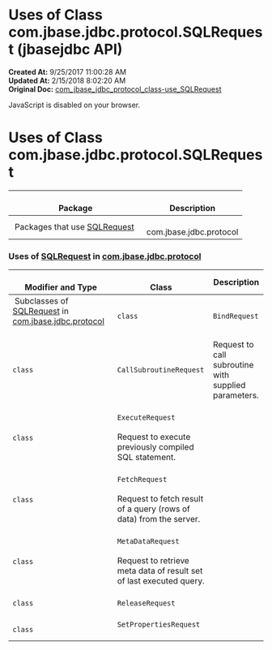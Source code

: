 # Uses of Class com.jbase.jdbc.protocol.SQLRequest (jbasejdbc   API)

**Created At:** 9/25/2017 11:00:28 AM  
**Updated At:** 2/15/2018 8:02:20 AM  
**Original Doc:** [com_jbase_jdbc_protocol_class-use_SQLRequest](https://docs.jbase.com/39241-class-use/com_jbase_jdbc_protocol_class-use_SQLRequest)  

<!--<br>    try {<br>        if (location.href.indexOf('is-external=true') == -1) {<br>            parent.document.title="Uses of Class com.jbase.jdbc.protocol.SQLRequest (jbasejdbc   API)";<br>        }<br>    }<br>    catch(err) {<br>    }<br>//-->
JavaScript is disabled on your browser.



<!--<br>  allClassesLink = document.getElementById("allclasses\_navbar\_top");<br>  if(window==top) {<br>    allClassesLink.style.display = "block";<br>  }<br>  else {<br>    allClassesLink.style.display = "none";<br>  }<br>  //-->

# Uses of Class com.jbase.jdbc.protocol.SQLRequest

| <br>Package<br> | <br>Description<br> |
| --- | --- |
 Packages that use [SQLRequest](/39240-protocol/com_jbase_jdbc_protocol_SQLRequest "class in com.jbase.jdbc.protocol")  | <br>com.jbase.jdbc.protocol<br> | <br><br> |








### Uses of [SQLRequest](/39240-protocol/com_jbase_jdbc_protocol_SQLRequest "class in com.jbase.jdbc.protocol") in [com.jbase.jdbc.protocol](/39240-protocol/com_jbase_jdbc_protocol_package-summary)


| <br>Modifier and Type<br> | <br>Class<br> | Description<br> |
| --- | --- | --- |
 Subclasses of [SQLRequest](/39240-protocol/com_jbase_jdbc_protocol_SQLRequest "class in com.jbase.jdbc.protocol") in [com.jbase.jdbc.protocol](/39240-protocol/com_jbase_jdbc_protocol_package-summary)  | <br>`class `<br> | <br>`BindRequest`<br> | <br>Request to bind parameters to previously precompiled (or prepared) SQL statement.<br> |
| <br>`class `<br> | <br>`CallSubroutineRequest`<br> | <br>Request to call subroutine with supplied parameters.<br> |
| <br>`class `<br> | <br>`ExecuteRequest`<br><br>Request to execute previously compiled SQL statement.<br> | <br> |
| <br>`class `<br> | <br>`FetchRequest`<br><br>Request to fetch result of a query (rows of data) from the server.<br> | <br> |
| <br>`class `<br> | <br>`MetaDataRequest`<br><br>Request to retrieve meta data of result set of last executed query.<br> | <br> |
| <br>`class `<br> | <br>`ReleaseRequest`<br> | <br> |
| <br>`class `<br> | <br>`SetPropertiesRequest`<br><br> | <br> |


